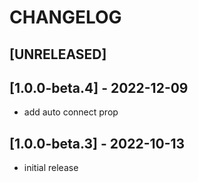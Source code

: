 # CHANGELOG

## [UNRELEASED]

## [1.0.0-beta.4] - 2022-12-09

- add auto connect prop

## [1.0.0-beta.3] - 2022-10-13

- initial release
